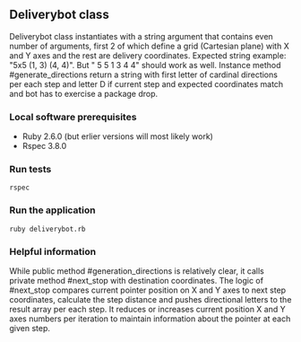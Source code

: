 ## Deliverybot class
Deliverybot class instantiates with a string argument that contains even number of arguments, first 2 of which define a grid (Cartesian plane) with X and Y axes and
the rest are delivery coordinates. Expected string example: "5x5 (1, 3) (4, 4)". But " 5 5 1 3 4 4" should work as well. Instance method #generate_directions return a string with first letter of cardinal directions per each step and letter D if current step and expected coordinates match and bot has to exercise a package drop.

### Local software prerequisites
- Ruby 2.6.0 (but erlier versions will most likely work)
- Rspec 3.8.0

### Run tests
```
rspec
```

### Run the application
```
ruby deliverybot.rb
```

### Helpful information

While public method #generation_directions is relatively clear, it calls private method #next_stop with destination coordinates. The logic of #next_stop
compares current pointer position on X and Y axes to next step coordinates, calculate the step distance and pushes directional letters to the result array per each step. It reduces or increases current position X and Y axes numbers per iteration to maintain information about the pointer at each given step.